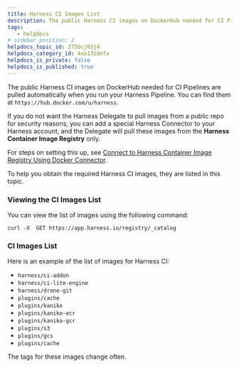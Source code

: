 ```yaml
---
title: Harness CI Images List
description: The public Harness CI images on DockerHub needed for CI Pipelines are pulled automatically when you run your Harness Pipeline. You can find them at https&#58;//hub.docker.com/u/harness. If you do not wan…
tags: 
   - helpDocs
# sidebar_position: 2
helpdocs_topic_id: 275bcj03j4
helpdocs_category_id: 4xo13zdnfx
helpdocs_is_private: false
helpdocs_is_published: true
---
```


The public Harness CI images on DockerHub needed for CI Pipelines are pulled automatically when you run your Harness Pipeline. You can find them at `https://hub.docker.com/u/harness`.

If you do not want the Harness Delegate to pull images from a public repo for security reasons, you can add a special Harness Connector to your Harness account, and the Delegate will pull these images from the **Harness Container Image Registry** only.

For steps on setting this up, see [Connect to Harness Container Image Registry Using Docker Connector](/article/my8n93rxnw-connect-to-harness-container-image-registry-using-docker-connector). 

To help you obtain the required Harness CI images, they are listed in this topic.

### Viewing the CI Images List

You can view the list of images using the following command:


```
curl -X  GET https://app.harness.io/registry/_catalog
```
### CI Images List

Here is an example of the list of images for Harness CI:

* `harness/ci-addon`
* `harness/ci-lite-engine`
* `harness/drone-git`
* `plugins/cache`
* `plugins/kaniko`
* `plugins/kaniko-ecr`
* `plugins/kaniko-gcr`
* `plugins/s3`
* `plugins/gcs`
* `plugins/cache`

The tags for these images change often.
